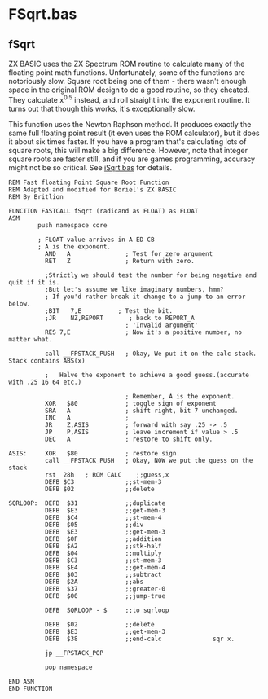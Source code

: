 # FSqrt.bas

## fSqrt

ZX BASIC uses the ZX Spectrum ROM routine to calculate many of the floating point math functions.
Unfortunately, some of the functions are notoriously slow. Square root being one of them -
there wasn't enough space in the original ROM design to do a good routine, so they cheated.
They calculate x<sup>0.5</sup> instead, and roll straight into the exponent routine.
It turns out that though this works, it's exceptionally slow.

This function uses the Newton Raphson method. It produces exactly the same full floating point result
(it even uses the ROM calculator), but it does it about six times faster.
If you have a program that's calculating lots of square roots, this will make a big difference.
However, note that integer square roots are faster still, and if you are games programming,
accuracy might not be so critical. See [iSqrt.bas](isqrt.bas.md) for details.


```
REM Fast floating Point Square Root Function
REM Adapted and modified for Boriel's ZX BASIC
REM By Britlion

FUNCTION FASTCALL fSqrt (radicand as FLOAT) as FLOAT
ASM
        push namespace core

        ; FLOAT value arrives in A ED CB
        ; A is the exponent.
          AND   A               ; Test for zero argument
          RET   Z               ; Return with zero.

          ;Strictly we should test the number for being negative and quit if it is.
          ;But let's assume we like imaginary numbers, hmm?
          ; If you'd rather break it change to a jump to an error below.
          ;BIT   7,E          ; Test the bit.
          ;JR    NZ,REPORT       ; back to REPORT_A
                                ; 'Invalid argument'
          RES 7,E               ; Now it's a positive number, no matter what.

          call __FPSTACK_PUSH   ; Okay, We put it on the calc stack. Stack contains ABS(x)

          ;   Halve the exponent to achieve a good guess.(accurate with .25 16 64 etc.)

                                ; Remember, A is the exponent.
          XOR   $80             ; toggle sign of exponent
          SRA   A               ; shift right, bit 7 unchanged.
          INC   A               ;
          JR    Z,ASIS          ; forward with say .25 -> .5
          JP    P,ASIS          ; leave increment if value > .5
          DEC   A               ; restore to shift only.

ASIS:     XOR   $80             ; restore sign.
          call __FPSTACK_PUSH   ; Okay, NOW we put the guess on the stack
          rst  28h   ; ROM CALC    ;;guess,x
          DEFB $C3              ;;st-mem-3
          DEFB $02              ;;delete

SQRLOOP:  DEFB  $31             ;;duplicate
          DEFB  $E3             ;;get-mem-3
          DEFB  $C4             ;;st-mem-4
          DEFB  $05             ;;div
          DEFB  $E3             ;;get-mem-3
          DEFB  $0F             ;;addition
          DEFB  $A2             ;;stk-half
          DEFB  $04             ;;multiply
          DEFB  $C3             ;;st-mem-3
          DEFB  $E4             ;;get-mem-4
          DEFB  $03             ;;subtract
          DEFB  $2A             ;;abs
          DEFB  $37             ;;greater-0
          DEFB  $00             ;;jump-true

          DEFB  SQRLOOP - $     ;;to sqrloop

          DEFB  $02             ;;delete
          DEFB  $E3             ;;get-mem-3
          DEFB  $38             ;;end-calc              sqr x.

          jp __FPSTACK_POP

          pop namespace

END ASM
END FUNCTION
```
